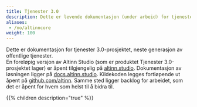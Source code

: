 ```yaml
---
title: Tjenester 3.0
description: Dette er levende dokumentasjon (under arbeid) for tjenester 3.0, neste generasjon av offentlige tjenester.  
aliases:
 - /no/altinncore
weight: 100
---
```



Dette er dokumentasjon for tjenester 3.0-prosjektet, neste generasjon av offentlige tjenester.  
En foreløpig versjon av Altinn Studio (som er produktet Tjenester 3.0-prosjektet lager) er åpent tilgjengelig på [altinn.studio](https://altinn.studio).
Dokumentasjon av løsningen ligger på [docs.altinn.studio](https://docs.altinn.studio).
Kildekoden legges fortløpende ut åpent på [github.com/altinn](https://github.com/altinn/altinn-studio). Samme sted ligger backlog for arbeidet, som det er åpent for hvem som helst til å bidra til.

{{% children description="true" %}}
